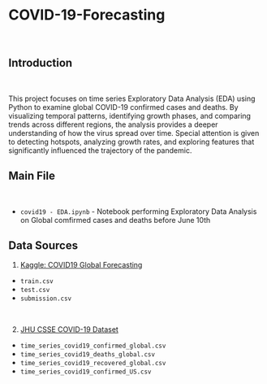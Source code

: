 # COVID-19-Forecasting

<br>


## Introduction
<br>

This project focuses on time series Exploratory Data Analysis (EDA) using Python to examine global COVID-19 confirmed cases and deaths. By visualizing temporal patterns, identifying growth phases, and comparing trends across different regions, the analysis provides a deeper understanding of how the virus spread over time. Special attention is given to detecting hotspots, analyzing growth rates, and exploring features that significantly influenced the trajectory of the pandemic.

## Main File
<br>

* `covid19 - EDA.ipynb` - Notebook performing Exploratory Data Analysis on Global comfirmed cases and deaths before June 10th <br>

## Data Sources


1. [Kaggle: COVID19 Global Forecasting](https://www.kaggle.com/c/covid19-global-forecasting-week-5/data)

* `train.csv`
* `test.csv`
* `submission.csv`
<br>

2. [JHU CSSE COVID-19 Dataset](https://github.com/CSSEGISandData/COVID-19/tree/master/csse_covid_19_data/csse_covid_19_time_series)

* `time_series_covid19_confirmed_global.csv`
* `time_series_covid19_deaths_global.csv`
* `time_series_covid19_recovered_global.csv`
* `time_series_covid19_confirmed_US.csv`
